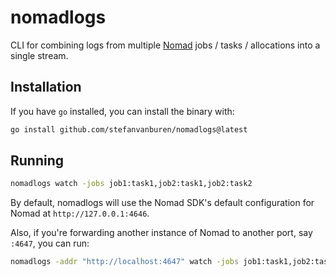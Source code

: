 # nomadlogs

CLI for combining logs from multiple [Nomad](https://github.com/hashicorp/nomad) jobs / tasks / allocations into a single stream.

## Installation

If you have `go` installed, you can install the binary with:

```sh
go install github.com/stefanvanburen/nomadlogs@latest
```

## Running

```sh
nomadlogs watch -jobs job1:task1,job2:task1,job2:task2
```

By default, nomadlogs will use the Nomad SDK's default configuration for Nomad at `http://127.0.0.1:4646`.

Also, if you're forwarding another instance of Nomad to another port, say `:4647`, you can run:

```sh
nomadlogs -addr "http://localhost:4647" watch -jobs job1:task1,job2:task1,job2:task2
```

